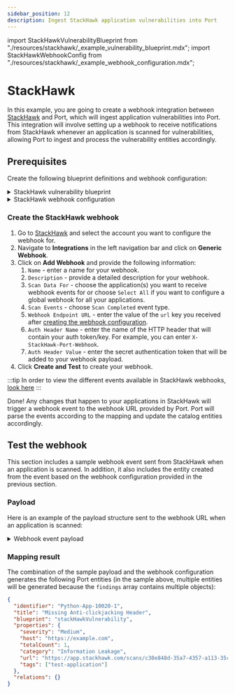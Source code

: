 ```yaml
---
sidebar_position: 12
description: Ingest StackHawk application vulnerabilities into Port
---
```


import StackHawkVulnerabilityBlueprint from "./resources/stackhawk/\_example_vulnerability_blueprint.mdx";
import StackHawkWebhookConfig from "./resources/stackhawk/\_example_webhook_configuration.mdx";

# StackHawk

In this example, you are going to create a webhook integration between [StackHawk](https://www.stackhawk.com/) and Port, which will ingest application vulnerabilities into Port. This integration will involve setting up a webhook to receive notifications from StackHawk whenever an application is scanned for vulnerabilities, allowing Port to ingest and process the vulnerability entities accordingly.

## Prerequisites

Create the following blueprint definitions and webhook configuration:

<details>
<summary>StackHawk vulnerability blueprint</summary>

<StackHawkVulnerabilityBlueprint/>

</details>

<details>
<summary>StackHawk webhook configuration</summary>

Remember to update the `WEBHOOK_SECRET` and `AUTH_SIGNATURE_HEADER` with the real secret and header value you provided when subscribing to the webhook in StackHawk.

<StackHawkWebhookConfig/>

</details>

### Create the StackHawk webhook

1. Go to [StackHawk](https://app.stackhawk.com) and select the account you want to configure the webhook for.
2. Navigate to **Integrations** in the left navigation bar and click on **Generic Webhook**.
3. Click on **Add Webhook** and provide the following information:
   1. `Name` - enter a name for your webhook.
   2. `Description` - provide a detailed description for your webhook.
   3. `Scan Data For` - choose the application(s) you want to receive webhook events for or choose `Select All` if you want to configure a global webhook for all your applications.
   4. `Scan Events` - choose `Scan Completed` event type.
   5. `Webhook Endpoint URL` - enter the value of the `url` key you received after [creating the webhook configuration](/build-your-software-catalog/custom-integration/webhook#configuring-webhook-endpoints).
   6. `Auth Header Name` - enter the name of the HTTP header that will contain your auth token/key. For example, you can enter `X-StackHawk-Port-Webhook`.
   7. `Auth Header Value` - enter the secret authentication token that will be added to your webhook payload.
4. Click **Create and Test** to create your webhook.

:::tip
In order to view the different events available in StackHawk webhooks, [look here](https://docs.stackhawk.com/workflow-integrations/webhook.html)
:::

Done! Any changes that happen to your applications in StackHawk will trigger a webhook event to the webhook URL provided by Port. Port will parse the events according to the mapping and update the catalog entities accordingly.

## Test the webhook

This section includes a sample webhook event sent from StackHawk when an application is scanned. In addition, it also includes the entity created from the event based on the webhook configuration provided in the previous section.

### Payload

Here is an example of the payload structure sent to the webhook URL when an application is scanned:

<details>
<summary> Webhook event payload</summary>

```json showLineNumbers
{
  "service": "StackHawk",
  "scanCompleted": {
    "scan": {
      "id": "c30e848d-35a7-4357-a113-35ce3392e967",
      "hawkscanVersion": "3.1.0",
      "env": "Development",
      "status": "COMPLETED",
      "application": "Python App",
      "startedTimestamp": "2023-06-23T11:01:18.273Z",
      "scanURL": "https://app.stackhawk.com/scans/c30e848d-35a7-4357-a113-35ce3392e967",
      "tags": ["test-application"]
    },
    "scanDuration": "72",
    "spiderDuration": "49",
    "completedScanStats": {
      "urlsCount": "2",
      "duration": "121",
      "scanResultsStats": {
        "totalCount": "5",
        "lowCount": "7",
        "mediumCount": "4",
        "highCount": "0",
        "lowTriagedCount": "0",
        "mediumTriagedCount": "0",
        "highTriagedCount": "0"
      }
    },
    "findings": [
      {
        "pluginId": "10021",
        "pluginName": "X-Content-Type-Options Header Missing",
        "severity": "Low",
        "host": "https://example.com",
        "paths": [
          {
            "path": "",
            "method": "GET",
            "status": "NEW",
            "pathURL": "https://app.stackhawk.com/scans/c30e848d-35a7-4357-a113-35ce3392e967/finding/10021/path/769898/message/4"
          }
        ],
        "pathStats": [
          {
            "status": "NEW",
            "count": 1
          }
        ],
        "totalCount": "1",
        "category": "Information Leakage",
        "findingURL": "https://app.stackhawk.com/scans/c30e848d-35a7-4357-a113-35ce3392e967/finding/10021"
      },
      {
        "pluginId": "10035",
        "pluginName": "Strict-Transport-Security Header Not Set",
        "severity": "Low",
        "host": "https://example.com",
        "paths": [
          {
            "path": "/robots.txt",
            "method": "GET",
            "status": "NEW",
            "pathURL": "https://app.stackhawk.com/scans/c30e848d-35a7-4357-a113-35ce3392e967/finding/10035/path/769897/message/7"
          },
          {
            "path": "/sitemap.xml",
            "method": "GET",
            "status": "NEW",
            "pathURL": "https://app.stackhawk.com/scans/c30e848d-35a7-4357-a113-35ce3392e967/finding/10035/path/769896/message/6"
          },
          {
            "path": "",
            "method": "GET",
            "status": "NEW",
            "pathURL": "https://app.stackhawk.com/scans/c30e848d-35a7-4357-a113-35ce3392e967/finding/10035/path/769898/message/4"
          }
        ],
        "pathStats": [
          {
            "status": "NEW",
            "count": 3
          }
        ],
        "totalCount": "3",
        "category": "Information Leakage",
        "findingURL": "https://app.stackhawk.com/scans/c30e848d-35a7-4357-a113-35ce3392e967/finding/10035"
      }
    ]
  }
}
```

</details>

### Mapping result

The combination of the sample payload and the webhook configuration generates the following Port entities (in the sample above, multiple entities will be generated because the `findings` array contains multiple objects):

```json showLineNumbers
{
  "identifier": "Python-App-10020-1",
  "title": "Missing Anti-clickjacking Header",
  "blueprint": "stackHawkVulnerability",
  "properties": {
    "severity": "Medium",
    "host": "https://example.com",
    "totalCount": 1,
    "category": "Information Leakage",
    "url": "https://app.stackhawk.com/scans/c30e848d-35a7-4357-a113-35ce3392e967/finding/10020-1",
    "tags": ["test-application"]
  },
  "relations": {}
}
```

